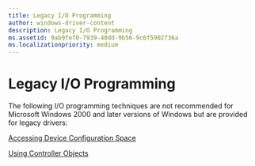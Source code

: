 ```yaml
---
title: Legacy I/O Programming
author: windows-driver-content
description: Legacy I/O Programming
ms.assetid: 9ab9fef0-7939-40dd-9b56-9c6f5902f36a
ms.localizationpriority: medium
---
```


# Legacy I/O Programming


The following I/O programming techniques are not recommended for Microsoft Windows 2000 and later versions of Windows but are provided for legacy drivers:

[Accessing Device Configuration Space](accessing-device-configuration-space.md)

[Using Controller Objects](using-controller-objects.md)

 

 




